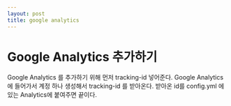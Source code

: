 ```yaml
---
layout: post
title: google analytics
---
```


# Google Analytics 추가하기
Google Analytics 를 추가하기 위해 먼저 tracking-id 넣어준다. Google Analytics 에 들어가서 계정 하나 생성해서 tracking-id 를 받아온다. 받아온 id를 config.yml 에 있는 Analytics에 붙여주면 끝이다. 
